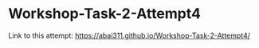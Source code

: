 # Workshop-Task-2-Attempt4
Link to this attempt: https://abai311.github.io/Workshop-Task-2-Attempt4/
